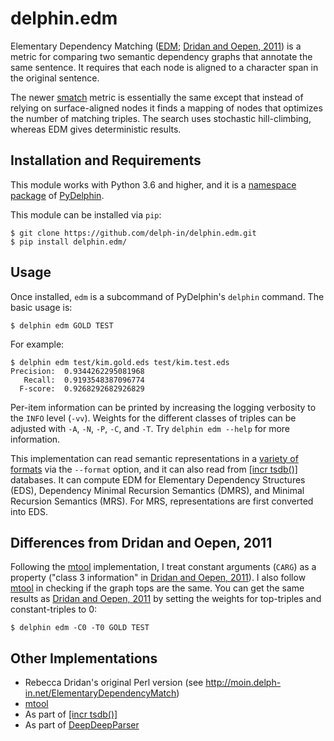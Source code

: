 # delphin.edm

Elementary Dependency Matching ([EDM][]; [Dridan and Oepen, 2011][])
is a metric for comparing two semantic dependency graphs that annotate
the same sentence. It requires that each node is aligned to a
character span in the original sentence.

The newer [smatch][] metric is essentially the same except that
instead of relying on surface-aligned nodes it finds a mapping of
nodes that optimizes the number of matching triples. The search uses
stochastic hill-climbing, whereas EDM gives deterministic results.

## Installation and Requirements

This module works with Python 3.6 and higher, and it is a [namespace
package][] of [PyDelphin][].

This module can be installed via `pip`:

``` console
$ git clone https://github.com/delph-in/delphin.edm.git
$ pip install delphin.edm/
```

## Usage

Once installed, `edm` is a subcommand of PyDelphin's `delphin`
command. The basic usage is:

``` console
$ delphin edm GOLD TEST
```

For example:

``` console
$ delphin edm test/kim.gold.eds test/kim.test.eds
Precision:	0.9344262295081968
   Recall:	0.9193548387096774
  F-score:	0.9268292682926829
```

Per-item information can be printed by increasing the logging
verbosity to the `INFO` level (`-vv`). Weights for the different
classes of triples can be adjusted with `-A`, `-N`, `-P`, `-C`, and
`-T`. Try `delphin edm --help` for more information.

This implementation can read semantic representations in a [variety of
formats][codecs] via the `--format` option, and it can also read from
[[incr tsdb()]][itsdb] databases. It can compute EDM for Elementary
Dependency Structures (EDS), Dependency Minimal Recursion Semantics
(DMRS), and Minimal Recursion Semantics (MRS). For MRS,
representations are first converted into EDS.

## Differences from Dridan and Oepen, 2011

Following the [mtool][] implementation, I treat constant arguments
(`CARG`) as a property ("class 3 information" in [Dridan and Oepen,
2011][]). I also follow [mtool][] in checking if the graph tops are
the same. You can get the same results as [Dridan and Oepen, 2011][]
by setting the weights for top-triples and constant-triples to 0:

``` console
$ delphin edm -C0 -T0 GOLD TEST
```

## Other Implementations

* Rebecca Dridan's original Perl version (see
  http://moin.delph-in.net/ElementaryDependencyMatch)
* [mtool][]
* As part of [[incr tsdb()]][itsdb]
* As part of [DeepDeepParser][]

[smatch]: https://github.com/snowblink14/smatch/
[namespace package]: https://docs.python.org/3/reference/import.html#namespace-packages
[EDM]: http://moin.delph-in.net/ElementaryDependencyMatch
[Dridan and Oepen, 2011]: https://www.aclweb.org/anthology/W11-2927/
[PyDelphin]: https://github.com/delph-in/pydelphin
[codecs]: https://pydelphin.readthedocs.io/en/v1.0.0/api/delphin.codecs.html
[itsdb]: http://moin.delph-in.net/ItsdbTop
[mtool]: https://github.com/cfmrp/mtool
[DeepDeepParser]: https://github.com/janmbuys/DeepDeepParser

